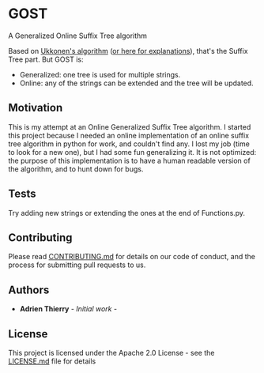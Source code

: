 # GOST
A Generalized Online Suffix Tree algorithm

Based on [Ukkonen's algorithm](https://www.cs.helsinki.fi/u/ukkonen/SuffixT1withFigs.pdf) ([or here for explanations](https://stackoverflow.com/questions/9452701/ukkonens-suffix-tree-algorithm-in-plain-english)), that's the Suffix Tree part. But GOST is:
* Generalized: one tree is used for multiple strings.
* Online: any of the strings can be extended and the tree will be updated.

## Motivation

This is my attempt at an Online Generalized Suffix Tree algorithm.
I started this project because I needed an online implementation of an online suffix tree algorithm in python for work, and couldn't find any. I lost my job (time to look for a new one), but I had some fun generalizing it.
It is not optimized: the purpose of this implementation is to have a human readable version of the algorithm, and to hunt down for bugs.

## Tests

Try adding new strings or extending the ones at the end of Functions.py.

## Contributing

Please read [CONTRIBUTING.md](https://github.com/A-Thierry/GOST/blob/master/CONTRIBUTING.md) for details on our code of conduct, and the process for submitting pull requests to us.

## Authors

* **Adrien Thierry** - *Initial work* -

## License

This project is licensed under the Apache 2.0 License - see the [LICENSE.md](LICENSE.md) file for details
